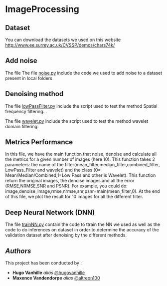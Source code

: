 # ImageProcessing

## Dataset
You can download the datasets we used on this website
http://www.ee.surrey.ac.uk/CVSSP/demos/chars74k/

## Add noise
The file The file [noise.py](https://github.com/hugovanhille/ImageProgressing/noise.py)  include the code we used to add noise to a dataset present in local folders

## Denoising method 

The file [lowPassFilter.py](https://github.com/hugovanhille/ImageProgressing/lowPassFilter.py) include the script used to test the method Spatial frequency filtering.
.

The file [wavelet.py](https://github.com/hugovanhille/ImageProgressing/wavelet.py) include the script used to test the method wavelet domain filtering.

## Metrics Performance
In this file, we have the main function that noise, denoise and calculate all the metrics for a given number of images (here 10). This function takes 2 parameters: the name of the filter(mean_filter,median_filter,combined_filter, LowPass_Filter and wavelet) and the class (0= Mean/Median/Combined,1=Low Pass and other is Wavelet).  This function return the original images, the denoise images and all the error (RMSE,NRMSE,SNR and PSNR). For example, you could do: image,denoise_image,rmse,nrmse,snr,psnr=main(mean_filter,0).
At the end of this file, we plot the result for 10 images for all the different filter.

## Deep Neural Network (DNN)
The file [trainNN.py](https://github.com/hugovanhille/ImageProgressing/trainNN.py) contain the code to ttrain the NN we used as well as the code to do inferences on dataset in order to determine the accuracy of the validation dataset after denoising by the different methods.

## _Authors_

This project has been conducted by :

* **Hugo Vanhille** _alias_ [@hugovanhille](https://github.com/hugovanhille)
* **Maxence Vandendorpe** _alias_ [@altreon100](https://github.com/altreon100)

